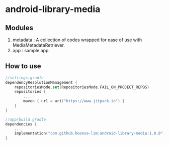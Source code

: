 # android-library-media

## Modules
1. metadata : A collection of codes wrapped for ease of use with MediaMetadataRetriever.
2. app : sample app.

## How to use
```kotlin
//settings.gradle
dependencyResolutionManagement {
    repositoriesMode.set(RepositoriesMode.FAIL_ON_PROJECT_REPOS)
    repositories {
        ...
        maven { url = uri("https://www.jitpack.io") }
    }
}

//app/build.gradle
dependencies {
    ...
    implementation("com.github.hoonsa-lim:android-library-media:1.0.0")
}

```
